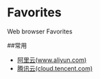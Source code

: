 # Favorites
Web browser Favorites

##常用
- [阿里云(www.aliyun.com)](http://www.aliyun.com)
- [腾讯云(cloud.tencent.com)](http://cloud.tencent.com)